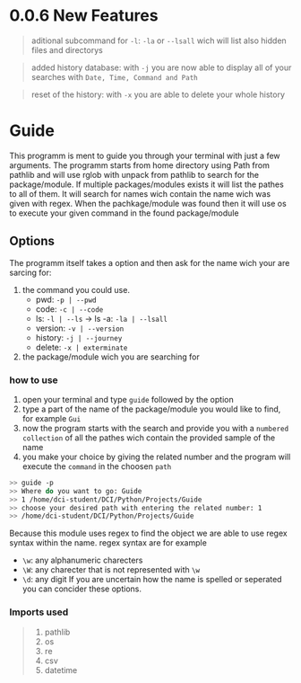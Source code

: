 # 0.0.6 New Features
> aditional subcommand for `-l`: `-la` or `--lsall` wich will list also hidden files and directorys

> added history database: with `-j` you are now able to display all of your searches with `Date, Time, Command and Path`

> reset of the history: with `-x` you are able to delete your whole history

# Guide

This programm is ment to guide you through your terminal with just a few arguments.
The programm starts from home directory using Path from pathlib and will use rglob with unpack from pathlib to search for the package/module.
If multiple packages/modules exists it will list the pathes to all of them.
It will search for names wich contain the name wich was given with regex.
When the pachkage/module was found then it will use os to execute your given command in the found package/module

## Options

The programm itself takes a option and then ask for the name wich your are sarcing for: 
   1. the command you could use.
      - pwd: `-p | --pwd`
      - code: `-c | --code`
      - ls: `-l | --ls` -> ls -a: `-la | --lsall`
      - version: `-v | --version`
      - history: `-j | --journey`
      - delete: `-x | exterminate`
   2. the package/module wich you are searching for 

### how to use 

1. open your terminal and type `guide` followed by the option
2. type a part of the name of the package/module you would like to find, for example `Gui`
3. now the program starts with the search and provide you with a `numbered collection` of all the pathes wich contain the provided sample of the name
4. you make your choice by giving the related number and the program will execute the `command` in the choosen `path`

```bash
>> guide -p
>> Where do you want to go: Guide
>> 1 /home/dci-student/DCI/Python/Projects/Guide
>> choose your desired path with entering the related number: 1
>> /home/dci-student/DCI/Python/Projects/Guide
```

Because this module uses regex to find the object we are able to use regex syntax within the name.
regex syntax are for example 
- `\w`: any alphanumeric charecters
- `\W`: any charecter that is not represented with `\w`
- `\d`: any digit
If you are uncertain how the name is spelled or seperated you can concider these options.

### Imports used

> 1. pathlib
> 2. os
> 3. re
> 4. csv
> 5. datetime
